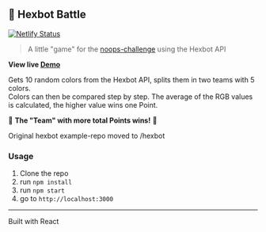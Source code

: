 ## :rainbow: Hexbot Battle

[![Netlify Status](https://api.netlify.com/api/v1/badges/51da0a50-e763-4b27-b1d0-9feb0e6442e6/deploy-status)](https://hexbotbattle.netlify.com)

> A little "game" for the [noops-challenge](https://noopschallenge.com/) using the Hexbot API

**View live [Demo](https://hexbotbattle.netlify.com)**

Gets 10 random colors from the Hexbot API, splits them in two teams with 5 colors.  
Colors can then be compared step by step. The average of the RGB values is calculated, the higher value wins one Point.

:tada: **The "Team" with more total Points wins!** :tada:

Original hexbot example-repo moved to /hexbot

### Usage

1. Clone the repo
2. run `npm install`
3. run `npm start`
4. go to `http://localhost:3000`

---

Built with React
